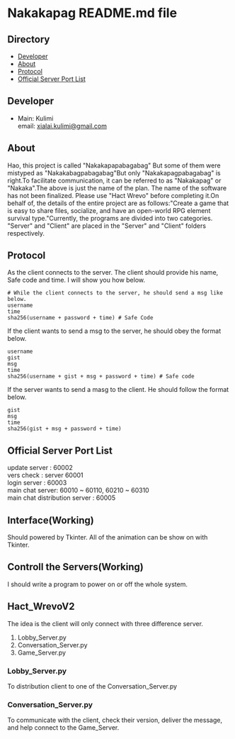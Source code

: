 # Nakakapag README.md file

## Directory

* [Developer](https://github.com/Xialai-Kulimi/Nakakapagpabagabag#developer)
* [About](https://github.com/Xialai-Kulimi/Nakakapagpabagabag#about)
* [Protocol](https://github.com/Xialai-Kulimi/Nakakapagpabagabag#protocol)
* [Official Server Port List](https://github.com/Xialai-Kulimi/Nakakapagpabagabag#official-server-port-list)

## Developer

* Main: Kulimi  
email: xialai.kulimi@gmail.com  

## About

Hao, this project is called "Nakakapapabagabag" But some of them were mistyped as "Nakakabagpabagabag"But only "Nakakapagpabagabag" is right.To facilitate communication, it can be referred to as "Nakakapag" or "Nakaka".The above is just the name of the plan. The name of the software has not been finalized. Please use "Hact Wrevo" before completing it.On behalf of, the details of the entire project are as follows:"Create a game that is easy to share files, socialize, and have an open-world RPG element survival type."Currently, the programs are divided into two categories. "Server" and "Client" are placed in the "Server" and "Client" folders respectively.

## Protocol

As the client connects to the server. The client should provide his name, Safe code and time. I will show you how below.

    # While the client connects to the server, he should send a msg like below.
    username
    time
    sha256(username + password + time) # Safe Code

If the client wants to send a msg to the server, he should obey the format below.

    username
    gist
    msg
    time
    sha256(username + gist + msg + password + time) # Safe code
    
If the server wants to send a masg to the client. He should follow the format below.

    
    gist
    msg
    time
    sha256(gist + msg + password + time)
    


## Official Server Port List

update server : 60002  
vers check : server 60001  
login server : 60003  
main chat server:  60010 ~ 60110, 60210 ~ 60310  
main chat distribution server : 60005  

## Interface(Working)

Should powered by Tkinter. All of the animation can be show on with Tkinter.

## Controll the Servers(Working)

I should write a program to power on or off the whole system.

## Hact_WrevoV2

The idea is the client will only connect with three difference server.

1. Lobby_Server.py
2. Conversation_Server.py
3. Game_Server.py
 
### Lobby_Server.py

To distribution client to one of the Conversation_Server.py

### Conversation_Server.py

To communicate with the client, check their version, deliver the message, and help connect to the Game_Server. 


